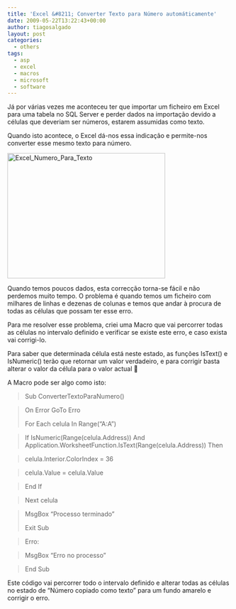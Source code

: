 ```yaml
---
title: 'Excel &#8211; Converter Texto para Número automáticamente'
date: 2009-05-22T13:22:43+00:00
author: tiagosalgado
layout: post
categories:
  - others
tags:
  - asp
  - excel
  - macros
  - microsoft
  - software
---
```

Já por várias vezes me aconteceu ter que importar um ficheiro em Excel para uma tabela no SQL Server e perder dados na importação devido a células que deveriam ser números, estarem assumidas como texto.

Quando isto acontece, o Excel dá-nos essa indicação e permite-nos converter esse mesmo texto para número.

[<img class="aligncenter size-full wp-image-397" title="Excel_Numero_Para_Texto" src="http://oito.files.wordpress.com/2009/05/excel_numero_para_texto.png" alt="Excel_Numero_Para_Texto" width="356" height="282" />](http://oito.files.wordpress.com/2009/05/excel_numero_para_texto.png)

Quando temos poucos dados, esta correcção torna-se fácil e não perdemos muito tempo. O problema é quando temos um ficheiro com milhares de linhas e dezenas de colunas e temos que andar à procura de todas as células que possam ter esse erro.

Para me resolver esse problema, criei uma Macro que vai percorrer todas as células no intervalo definido e verificar se existe este erro, e caso exista vai corrigi-lo.

Para saber que determinada célula está neste estado, as funções IsText() e IsNumeric() terão que retornar um valor verdadeiro, e para corrigir basta alterar o valor da célula para o valor actual 🙂

A Macro pode ser algo como isto:

> Sub ConverterTextoParaNumero()
  
> On Error GoTo Erro
> 
> For Each celula In Range(&#8220;A:A&#8221;)
  
> If IsNumeric(Range(celula.Address)) And Application.WorksheetFunction.IsText(Range(celula.Address)) Then
  
> celula.Interior.ColorIndex = 36
  
> celula.Value = celula.Value
  
> End If
  
> Next celula
  
> MsgBox &#8220;Processo terminado&#8221;
> 
> Exit Sub
  
> Erro:
  
> MsgBox &#8220;Erro no processo&#8221;
  
> End Sub

Este código vai percorrer todo o intervalo definido e alterar todas as células no estado de &#8220;Número copiado como texto&#8221; para um fundo amarelo e corrigir o erro.